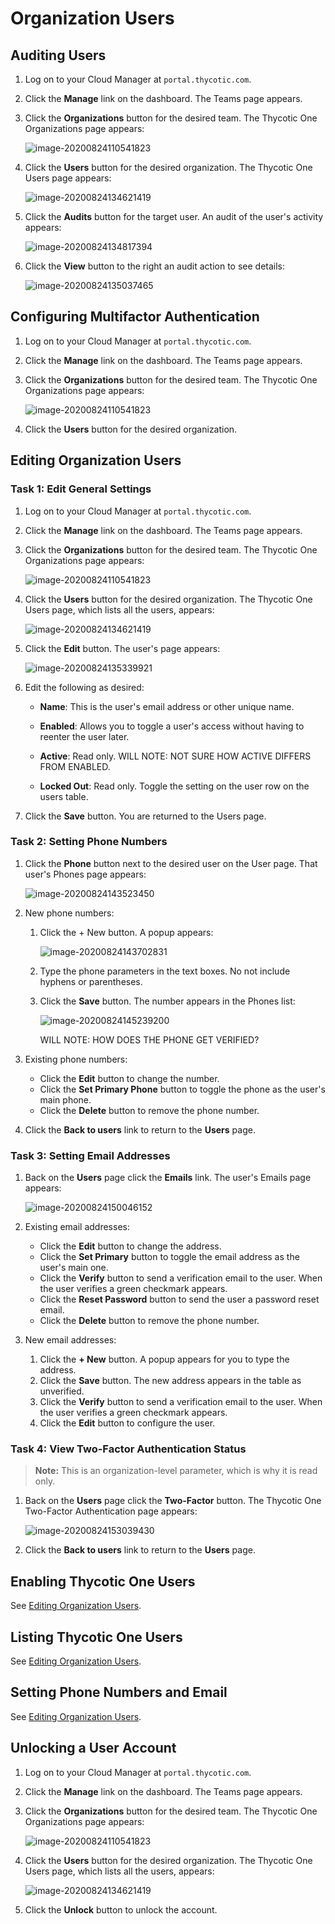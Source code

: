 [title]: # (Organization User Procedures)
[tags]: # (Thycotic One, Cloud Manager, Organizations, Applications, Users)
[priority]: # (1000)

# Organization Users

## Auditing Users

1. Log on to your Cloud Manager at `portal.thycotic.com`.

1. Click the **Manage** link on the dashboard. The Teams page appears.

1. Click the **Organizations** button for the desired team. The Thycotic One Organizations page appears:

   ![image-20200824110541823](images/image-20200824110541823.png)

1. Click the **Users** button for the desired organization. The Thycotic One Users page appears:

   ![image-20200824134621419](images/image-20200824134621419.png)

1. Click the **Audits** button for the target user. An audit of the user's activity appears:

   ![image-20200824134817394](images/image-20200824134817394.png)

1. Click the **View** button to the right an audit action to see details:

   ![image-20200824135037465](images/image-20200824135037465.png)

## Configuring Multifactor Authentication

1. Log on to your Cloud Manager at `portal.thycotic.com`.

1. Click the **Manage** link on the dashboard. The Teams page appears.

1. Click the **Organizations** button for the desired team. The Thycotic One Organizations page appears:

   ![image-20200824110541823](images/image-20200824110541823.png)

1. Click the **Users** button for the desired organization. 

## Editing Organization Users

### Task 1: Edit General Settings

1. Log on to your Cloud Manager at `portal.thycotic.com`.

1. Click the **Manage** link on the dashboard. The Teams page appears.

1. Click the **Organizations** button for the desired team. The Thycotic One Organizations page appears:

   ![image-20200824110541823](images/image-20200824110541823.png)

1. Click the **Users** button for the desired organization. The Thycotic One Users page, which lists all the users, appears:

   ![image-20200824134621419](images/image-20200824134621419.png)

1. Click the **Edit** button. The user's page appears:

   ![image-20200824135339921](images/image-20200824135339921.png)

1. Edit the following as desired:

   - **Name**: This is the user's email address or other unique name.

   - **Enabled**: Allows you to toggle a user's access without having to reenter the user later.

   - **Active**: Read only. WILL NOTE: NOT SURE HOW ACTIVE DIFFERS FROM ENABLED.

   - **Locked Out**: Read only. Toggle the setting on the user row on the users table. 

1. Click the **Save** button. You are returned to the Users page.

### Task 2: Setting Phone Numbers

1. Click the **Phone** button next to the desired user on the User page. That user's Phones page appears:

   ![image-20200824143523450](images/image-20200824143523450.png)

1. New phone numbers:

   1. Click the + New button. A popup appears:

      ![image-20200824143702831](images/image-20200824143702831.png)

   1. Type the phone parameters in the text boxes. No not include hyphens or parentheses.

   1. Click the **Save** button. The number appears in the Phones list:

      ![image-20200824145239200](images/image-20200824145239200.png)

      WILL NOTE: HOW DOES THE PHONE GET VERIFIED?

1. Existing phone numbers:

   - Click the **Edit** button to change the number.
   - Click the **Set Primary Phone** button to toggle the phone as the user's main phone.
   - Click the **Delete** button to remove the phone number.

1. Click the **Back to users** link to return to the **Users** page.

### Task 3: Setting Email Addresses

1. Back on the **Users** page click the **Emails** link. The user's Emails page appears:

   ![image-20200824150046152](images/image-20200824150046152.png)

1. Existing email addresses:

   - Click the **Edit** button to change the address.
   - Click the **Set Primary** button to toggle the email address as the user's main one.
   - Click the **Verify** button to send a verification email to the user. When the user verifies a green checkmark appears.
   - Click the **Reset Password** button to send the user a password reset email.
   - Click the **Delete** button to remove the phone number.

1. New email addresses:

   1. Click the **+ New** button. A popup appears for you to type the address.
   1. Click the **Save** button. The new address appears in the table as unverified.
   1. Click the **Verify** button to send a verification email to the user. When the user verifies a green checkmark appears.
   1. Click the **Edit** button to configure the user.

### Task 4: View Two-Factor Authentication Status

> **Note:** This is an organization-level parameter, which is why it is read only.

1. Back on the **Users** page click the **Two-Factor** button. The Thycotic One Two-Factor Authentication page appears:
   
   ![image-20200824153039430](images/image-20200824153039430.png)
   
1. Click the **Back to users** link to return to the **Users** page.


## Enabling Thycotic One Users

See [Editing Organization Users](#editing-organization-users).

## Listing Thycotic One Users

See [Editing Organization Users](#editing-organization-users).

## Setting Phone Numbers and Email

See [Editing Organization Users](#editing-organization-users).

## Unlocking a User Account

1. Log on to your Cloud Manager at `portal.thycotic.com`.

1. Click the **Manage** link on the dashboard. The Teams page appears.

1. Click the **Organizations** button for the desired team. The Thycotic One Organizations page appears:

   ![image-20200824110541823](images/image-20200824110541823.png)

1. Click the **Users** button for the desired organization. The Thycotic One Users page, which lists all the users, appears:

   ![image-20200824134621419](images/image-20200824134621419.png)

1. Click the **Unlock** button to unlock the account.

